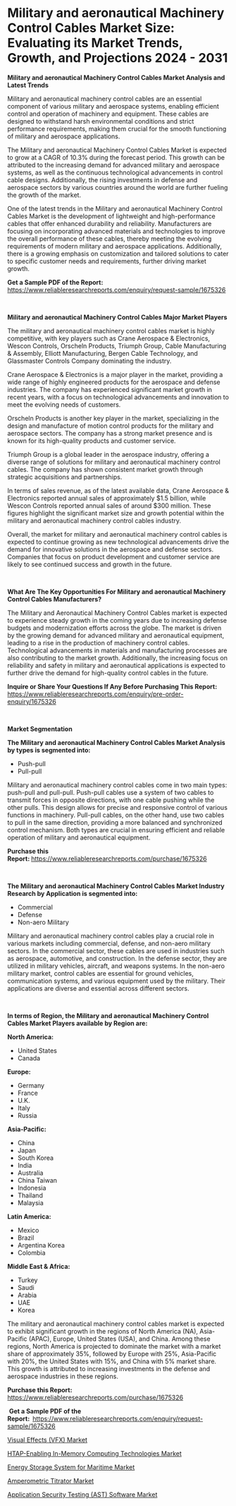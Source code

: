 <p><h1>Military and aeronautical Machinery Control Cables Market Size: Evaluating its Market Trends, Growth, and Projections 2024 - 2031</h1></p><p><strong>Military and aeronautical Machinery Control Cables Market Analysis and Latest Trends</strong></p>
<p><p>Military and aeronautical machinery control cables are an essential component of various military and aerospace systems, enabling efficient control and operation of machinery and equipment. These cables are designed to withstand harsh environmental conditions and strict performance requirements, making them crucial for the smooth functioning of military and aerospace applications.</p><p>The Military and aeronautical Machinery Control Cables Market is expected to grow at a CAGR of 10.3% during the forecast period. This growth can be attributed to the increasing demand for advanced military and aerospace systems, as well as the continuous technological advancements in control cable designs. Additionally, the rising investments in defense and aerospace sectors by various countries around the world are further fueling the growth of the market.</p><p>One of the latest trends in the Military and aeronautical Machinery Control Cables Market is the development of lightweight and high-performance cables that offer enhanced durability and reliability. Manufacturers are focusing on incorporating advanced materials and technologies to improve the overall performance of these cables, thereby meeting the evolving requirements of modern military and aerospace applications. Additionally, there is a growing emphasis on customization and tailored solutions to cater to specific customer needs and requirements, further driving market growth.</p></p>
<p><strong>Get a Sample PDF of the Report:&nbsp;</strong> <a href="https://www.reliableresearchreports.com/enquiry/request-sample/1675326">https://www.reliableresearchreports.com/enquiry/request-sample/1675326</a></p>
<p>&nbsp;</p>
<p><strong>Military and aeronautical Machinery Control Cables Major Market Players</strong></p>
<p><p>The military and aeronautical machinery control cables market is highly competitive, with key players such as Crane Aerospace & Electronics, Wescon Controls, Orscheln Products, Triumph Group, Cable Manufacturing & Assembly, Elliott Manufacturing, Bergen Cable Technology, and Glassmaster Controls Company dominating the industry. </p><p>Crane Aerospace & Electronics is a major player in the market, providing a wide range of highly engineered products for the aerospace and defense industries. The company has experienced significant market growth in recent years, with a focus on technological advancements and innovation to meet the evolving needs of customers. </p><p>Orscheln Products is another key player in the market, specializing in the design and manufacture of motion control products for the military and aerospace sectors. The company has a strong market presence and is known for its high-quality products and customer service.</p><p>Triumph Group is a global leader in the aerospace industry, offering a diverse range of solutions for military and aeronautical machinery control cables. The company has shown consistent market growth through strategic acquisitions and partnerships.</p><p>In terms of sales revenue, as of the latest available data, Crane Aerospace & Electronics reported annual sales of approximately $1.5 billion, while Wescon Controls reported annual sales of around $300 million. These figures highlight the significant market size and growth potential within the military and aeronautical machinery control cables industry. </p><p>Overall, the market for military and aeronautical machinery control cables is expected to continue growing as new technological advancements drive the demand for innovative solutions in the aerospace and defense sectors. Companies that focus on product development and customer service are likely to see continued success and growth in the future.</p></p>
<p>&nbsp;</p>
<p><strong>What Are The Key Opportunities For Military and aeronautical Machinery Control Cables Manufacturers?</strong></p>
<p><p>The Military and Aeronautical Machinery Control Cables market is expected to experience steady growth in the coming years due to increasing defense budgets and modernization efforts across the globe. The market is driven by the growing demand for advanced military and aeronautical equipment, leading to a rise in the production of machinery control cables. Technological advancements in materials and manufacturing processes are also contributing to the market growth. Additionally, the increasing focus on reliability and safety in military and aeronautical applications is expected to further drive the demand for high-quality control cables in the future.</p></p>
<p><strong>Inquire or Share Your Questions If Any Before Purchasing This Report:</strong> <a href="https://www.reliableresearchreports.com/enquiry/pre-order-enquiry/1675326">https://www.reliableresearchreports.com/enquiry/pre-order-enquiry/1675326</a></p>
<p>&nbsp;</p>
<p><strong>Market Segmentation</strong></p>
<p><strong>The Military and aeronautical Machinery Control Cables Market Analysis by types is segmented into:</strong></p>
<p><ul><li>Push-pull</li><li>Pull-pull</li></ul></p>
<p><p>Military and aeronautical machinery control cables come in two main types: push-pull and pull-pull. Push-pull cables use a system of two cables to transmit forces in opposite directions, with one cable pushing while the other pulls. This design allows for precise and responsive control of various functions in machinery. Pull-pull cables, on the other hand, use two cables to pull in the same direction, providing a more balanced and synchronized control mechanism. Both types are crucial in ensuring efficient and reliable operation of military and aeronautical equipment.</p></p>
<p><strong>Purchase this Report:&nbsp;</strong><a href="https://www.reliableresearchreports.com/purchase/1675326">https://www.reliableresearchreports.com/purchase/1675326</a></p>
<p>&nbsp;</p>
<p><strong>The Military and aeronautical Machinery Control Cables Market Industry Research by Application is segmented into:</strong></p>
<p><ul><li>Commercial</li><li>Defense</li><li>Non-aero Military</li></ul></p>
<p><p>Military and aeronautical machinery control cables play a crucial role in various markets including commercial, defense, and non-aero military sectors. In the commercial sector, these cables are used in industries such as aerospace, automotive, and construction. In the defense sector, they are utilized in military vehicles, aircraft, and weapons systems. In the non-aero military market, control cables are essential for ground vehicles, communication systems, and various equipment used by the military. Their applications are diverse and essential across different sectors.</p></p>
<p>&nbsp;</p>
<p><strong>In terms of Region, the Military and aeronautical Machinery Control Cables Market Players available by Region are:</strong></p>
<p>
    <p> <strong> North America: </strong>
        <ul>
            <li>United States</li>
            <li>Canada</li>
        </ul>
        </p> 
    <p> <strong> Europe: </strong>
        <ul>
            <li>Germany</li>
            <li>France</li>
            <li>U.K.</li>
            <li>Italy</li>
            <li>Russia</li>
        </ul>
        </p> 
    <p> <strong> Asia-Pacific: </strong>
        <ul>
            <li>China</li>
            <li>Japan</li>
            <li>South Korea</li>
            <li>India</li>
            <li>Australia</li>
            <li>China Taiwan</li>
            <li>Indonesia</li>
            <li>Thailand</li>
            <li>Malaysia</li>
        </ul>
        </p> 
    <p> <strong> Latin America: </strong>
        <ul>
            <li>Mexico</li>
            <li>Brazil</li>
            <li>Argentina Korea</li>
            <li>Colombia</li>
        </ul>
        </p> 
    <p> <strong> Middle East & Africa: </strong>
        <ul>
            <li>Turkey</li>
            <li>Saudi</li>
            <li>Arabia</li>
            <li>UAE</li>
            <li>Korea</li>
        </ul>
    </p>
    </p>
<p><p>The military and aeronautical machinery control cables market is expected to exhibit significant growth in the regions of North America (NA), Asia-Pacific (APAC), Europe, United States (USA), and China. Among these regions, North America is projected to dominate the market with a market share of approximately 35%, followed by Europe with 25%, Asia-Pacific with 20%, the United States with 15%, and China with 5% market share. This growth is attributed to increasing investments in the defense and aerospace industries in these regions.</p></p>
<p><strong>Purchase this Report: </strong><a href="https://www.reliableresearchreports.com/purchase/1675326">https://www.reliableresearchreports.com/purchase/1675326</a></p>
<p>&nbsp;<strong>Get a Sample PDF of the Report:&nbsp;&nbsp;</strong><a href="https://www.reliableresearchreports.com/enquiry/request-sample/1675326">https://www.reliableresearchreports.com/enquiry/request-sample/1675326</a></p>
<p><strong></strong></p>
<p><p><a href="https://medium.com/@christinaweber16/visual-effects-vfx-market-insight-market-trends-growth-forecasted-from-2024-to-2031-a48654561613">Visual Effects (VFX) Market</a></p><p><a href="https://medium.com/@christinaweber16/htap-enabling-in-memory-computing-technologies-market-outlook-industry-overview-and-forecast-2024-77708483cecf">HTAP-Enabling In-Memory Computing Technologies Market</a></p><p><a href="https://github.com/bmorecock/Market-Research-Report-List-2/blob/main/energy-storage-system-for-maritime-market.md">Energy Storage System for Maritime Market</a></p><p><a href="https://github.com/jsmusil/Market-Research-Report-List-2/blob/main/amperometric-titrator-market.md">Amperometric Titrator Market</a></p><p><a href="https://medium.com/@beverlyfields2012/application-security-testing-ast-software-market-report-reveals-the-latest-trends-and-growth-d18d5fdae779">Application Security Testing (AST) Software Market</a></p></p>